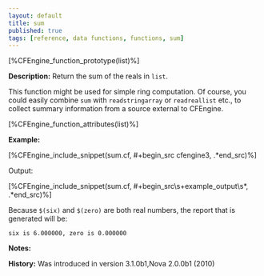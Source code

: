 ```yaml
---
layout: default
title: sum
published: true
tags: [reference, data functions, functions, sum]
---
```


[%CFEngine_function_prototype(list)%]

**Description:** Return the sum of the reals in `list`.

This function might be used for simple ring computation. Of course, you could 
easily combine `sum` with `readstringarray` or `readreallist` etc., to collect 
summary information from a source external to CFEngine.

[%CFEngine_function_attributes(list)%]

**Example:**

[%CFEngine_include_snippet(sum.cf, #\+begin_src cfengine3, .*end_src)%]

Output:

[%CFEngine_include_snippet(sum.cf, #\+begin_src\s+example_output\s*, .*end_src)%]

Because `$(six)` and `$(zero)` are both real numbers, the report that is
generated will be:

```
six is 6.000000, zero is 0.000000
```

**Notes:**  
   
**History:** Was introduced in version 3.1.0b1,Nova 2.0.0b1 (2010)
